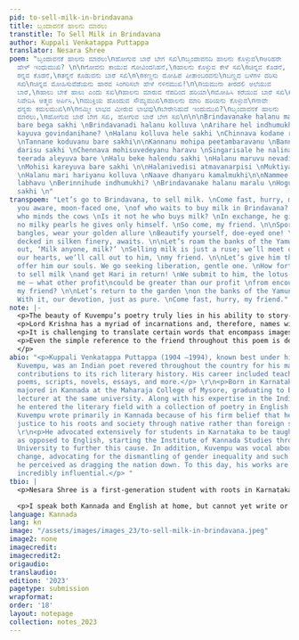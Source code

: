 ```yaml
---
pid: to-sell-milk-in-brindavana
title: ಬೃಂದಾವನಕೆ ಹಾಲನು ಮಾರಲು
transtitle: To Sell Milk in Brindavana
author: Kuppali Venkatappa Puttappa
translator: Nesara Shree
poem: "ಬೃಂದಾವನಕೆ ಹಾಲನು ಮಾರಲು\nಹೋಗುವ ಬಾರೆ ಬೇಗ ಸಖಿ\nಬೃಂದಾವನದಿ ಹಾಲನು ಕೊಳ್ಳುವ\nಅರಿಹರೇ
  ಹೇಳ್ ಇಂಧುಮುಖಿ? \n\nಗೋವನು ಕಾಯುವ ಗೋವಿಂದನಿಹನೆ,\nಹಾಲನು ಕೊಳ್ಳುವ ಕೇಳೆ ಸಖಿ\nಚಿನ್ನವ ಕೊಡನೆ,
  ರನ್ನವ ಕೊಡನೆ,\nತನ್ನನೆ ಕೊಡುವನು ಬಾರೆ ಸಖಿ\n\nಕಣ್ಣನು ಮೋಹಿಪ ಪೀತಾಂಬರವನು\nಬಣ್ಣದ ಬಳೆಗಳ ದರಿಸು
  ಸಖಿ\n​ಚಿನ್ನವ ಮೋಹಿಸುವೆಡೆಯನು ಹಾರವ ಸಿಂಗರಿಸಲೇ ​ಹೇ​ಳೆ ನಳಿನಮುಖಿ!\n\nಯಮುನಾ ತೀರದಲಿ ಅಲೆಯುವ
  ಬಾರೆ,\nಹಾಲು ಬೇಕೆ ಹಾಲು ಎಂದು ಸಖಿ\nಹಾಲನು ಮಾರುವ ನೆಪದಿಂದ ಹರಿಯಾ\nಮೋಹಿಸಿ ಕರೆಯುವ ಬಾರೆ ಸಖಿ\n\nಹಾಲ
  ನಿವೇದಿಸಿ ಆತ್ಮವ ಅರ್ಪಿಸಿ,\nಮುಕ್ತಿಯ ಹೊಂದುವ ಸೌಮ್ಯಮುಖಿ\nಹಾಲನು ಮಾರಿ ಹರಿಯನು ಕೊಳ್ಳುವ\nನಾವೇ
  ಧನ್ಯರು ಕಮಲಮುಖಿ\n\nನಮ್ಮೀ ಲಾಭವ ಮೀರುವ ಲಾಭವು\nಬೇರೇನಿಹುದೆ ಇಂದುಮುಖಿ?\nಬೃಂದಾವನಕೆ ಹಾಲನು
  ಮಾರಲು,\nಹೋಗುವ ಬಾರೆ ಬೇಗ ಸಖಿ, ಹೋಗುವ ಬಾರೆ ಬೇಗ ಸಖಿ\n\n\nBrindavanake halanu maralu \nHoguva
  bare bega sakhi \nBrindavanadi halanu kolluva \nArihare hel indhumukhi? \n\nGovanu
  kayuva govindanihane? \nHalanu kolluva hele sakhi \nChinnava kodane rannava kodane
  \nTannane koduvanu bare sakhi\n\nKannanu mohipa peetambaravanu \nBannada balegala
  darisu sakhi \nChennava mohisuvedeyanu haravu \nSingarisale he nalinamukhi!\n\nYamuna
  teerada aleyuva bare \nHalu beke halendu sakhi \nHalanu maruvu nevadinda hariya
  \nMohisi kareyuva bare sakhi \n\nHalanivedisi atmavanarpisi \nMuktiya honduva soumyamukhi
  \nHalanu mari hariyanu kolluva \nNaave dhanyaru kamalmukhi\n\nNammee labhava meeruva
  labhavu \nBerinnihude indhumukhi? \nBrindavanake halanu maralu \nHoguva bare bega
  sakhi \n"
transpoem: "Let’s go to Brindavana, to sell milk. \nCome fast, hurry, my friend. \nAren’t
  you aware, moon-faced one, \nof who waits to buy milk in Brindavana? \n\nGovinda,
  who minds the cows \nIs it not he who buys milk? \nIn exchange, he gives no gold,
  no milky pearls he gives only himself. \nSo come, my friend. \n\nSport your colorful
  bangles, wear your golden allure \nBeautify yourself, doe-eyed one! \nThe charmer,
  decked in silken finery, awaits. \n\nLet’s roam the banks of the Yamuna, \nSinging
  out, ‘Milk anyone, milk?’ \nSelling milk is just a ruse; we’ll meet our God. \nFrom
  our hearts, we’ll call out to him, \nmy friend. \n\nLet’s give him the milk, and
  offer him our souls. We go seeking liberation, gentle one. \nHow fortunate we are,
  to sell milk \nand get Hari in return! \nWe submit to him, the lotus-eyed. \n\nTell
  me — what other profit\ncould be greater than our profit \nfrom encountering Hari,
  my friend? \n\nLet’s return to the garden \non the banks of the Yamuna to sell milk.
  With it, our devotion, just as pure. \nCome fast, hurry, my friend."
note: |-
  <p>The beauty of Kuvempu’s poetry truly lies in his ability to story-tell. He creates vivid scenes with simple characters that convey a fine divinity in his work. This poem is a lyrical one that describes two beautiful women — likely Gopikas — that seek the love and blessing of Lord Krishna. They plan to do so by selling milk at Brindavana, where the God is seen to be moving about along the banks of the river Yamuna. The poem itself has since been translated into a popularized song.</p>
  <p>Lord Krishna has a myriad of incarnations and, therefore, names with which his devotees praise him. Kuvempu refers to him as Hari or Govinda, which I chose to maintain in certain parts of the poem. I characterize the deity with terms like the charmer, the lotus-eyed one — all reflections of the purity and playfulness Lord Krishna embodies.</p>
  <p>It is challenging to translate certain words that encompass images and ideas as a whole — rannava, for example, can literally be translated to gemstones. But in essence, it is how they gleam under the sun, the milky glow of a pearl, the blood-like sparkle of a ruby. Likewise, Peetambara can be loosely translated to a dhoti, but it really is a description of its lustrous silk and gold-lined drapery. It is easily seen that there are no literal translations, given Kannada’s nuances and layered meanings.</p>
  <p>Even the simple reference to the friend throughout this poem is delivered in many ways — like souymamukhi, the soft-faced, innocent one, or indhumukhi, one whose face resembles the moon. It is precisely why Kuvempu’s poetry — and any poem, for that matter — shines in a different light when kept in its intended form.
  </p>
abio: "<p>Kuppali Venkatappa Puttappa (1904 –1994), known best under his pen name
  Kuvempu, was an Indian poet revered throughout the country for his many linguistic
  contributions to its rich literary history. His career included teaching and publishing
  poems, scripts, novels, essays, and more.</p> \r\n<p>Born in Karnataka, Kuvempu
  majored in Kannada at the Maharaja College of Mysore, graduating to become an academic
  lecturer at the same university. Along with his expertise in the Indian tongue,
  he entered the literary field with a collection of poetry in English. Regardless,
  Kuvempu wrote primarily in Kannada because of his firm belief that he could do more
  justice to his roots and society through native rather than foreign speech.</p>
  \r\n<p>He advocated extensively for students in Karnataka to be taught in Kannada
  as opposed to English, starting the Institute of Kannada Studies through Mysore
  University to further this cause. In addition, Kuvempu was vocal about societal
  change, advocating for the dismantling of gender inequality and such discrimination
  he perceived as dragging the nation down. To this day, his works are considered
  incredibly influential.</p> "
tbio: |
  <p>Nesara Shree is a first-generation student with roots in Karnataka, India, where my parents were born and raised. My family has extensively read and listened to musical renditions of Kuvempu’s poetry, an interest that inspired me to translate one of our favorites into English.</p>

  <p>I speak both Kannada and English at home, but cannot yet write or translate direct Kannada/Brahmic script, limited to the English alphabet spellings. I admire the softness of our language. I consider it poetry in itself to be able to preserve its effortless sweetness as it passes through the restricting sieve of another tongue.</p>
language: Kannada
lang: kn
image: "/assets/images/images_23/to-sell-milk-in-brindavana.jpeg"
image2: none
imagecredit: 
imagecredit2: 
origaudio: 
translaudio: 
edition: '2023'
pagetype: submission
wrapformat: 
order: '18'
layout: notepage
collection: notes_2023
---
```

